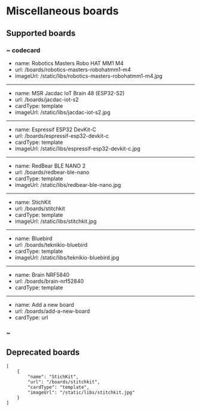 # Miscellaneous boards

## Supported boards

### ~ codecard

* name: Robotics Masters Robo HAT MM1 M4
* url: /boards/robotics-masters-robohatmm1-m4
* imageUrl: /static/libs/robotics-masters-robohatmm1-m4.jpg

---

* name: MSR Jacdac IoT Brain 48 (ESP32-S2)
* url: /boards/jacdac-iot-s2
* cardType: template
* imageUrl: /static/libs/jacdac-iot-s2.jpg

---

* name: Espressif ESP32 DevKit-C
* url: /boards/espressif-esp32-devkit-c
* cardType: template
* imageUrl: /static/libs/espressif-esp32-devkit-c.jpg

---

* name: RedBear BLE NANO 2
* url: /boards/redbear-ble-nano
* cardType: template
* imageUrl: /static/libs/redbear-ble-nano.jpg

---

* name: StichKit
* url: /boards/stitchkit
* cardType: template
* imageUrl: /static/libs/stitchkit.jpg

---

* name: Bluebird
* url: /boards/teknikio-bluebird
* cardType: template
* imageUrl: /static/libs/teknikio-bluebird.jpg

---

* name: Brain NRF5840
* url: /boards/brain-nrf52840
* cardType: template

---

* name: Add a new board
* url: /boards/add-a-new-board
* cardType: url

### ~


## Deprecated boards

```codecard
[
    {
        "name": "StichKit",
        "url": "/boards/stitchkit",
        "cardType": "template",
        "imageUrl": "/static/libs/stitchkit.jpg"  
    }
]